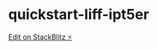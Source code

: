 # quickstart-liff-ipt5er

[Edit on StackBlitz ⚡️](https://stackblitz.com/edit/quickstart-liff-q9ujql)